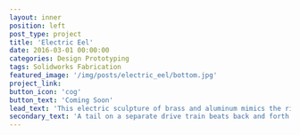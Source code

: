 ```yaml
---
layout: inner
position: left
post_type: project
title: 'Electric Eel'
date: 2016-03-01 00:00:00
categories: Design Prototyping
tags: Solidworks Fabrication
featured_image: '/img/posts/electric_eel/bottom.jpg'
project_link:
button_icon: 'cog'
button_text: 'Coming Soon'
lead_text: 'This electric sculpture of brass and aluminum mimics the rippling, oscillatory motion of an eel.'
secondary_text: 'A tail on a separate drive train beats back and forth to complete the motion.'
---
```

